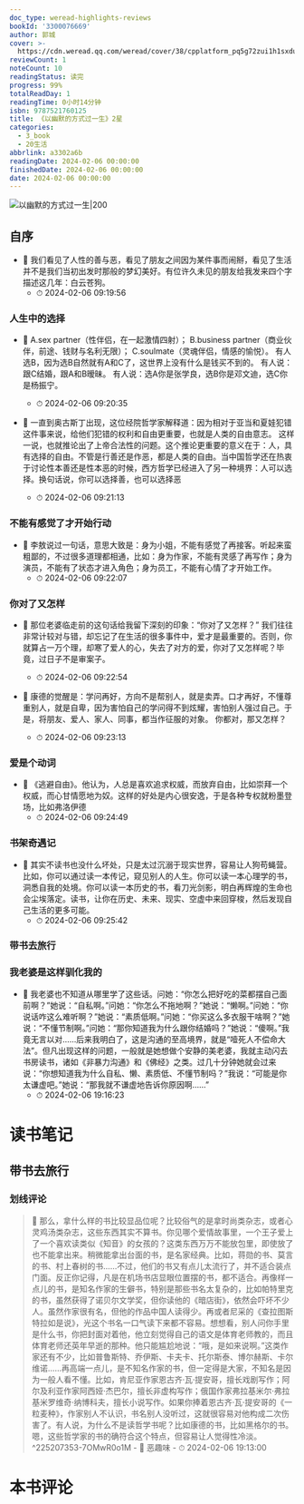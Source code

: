 ```yaml
---
doc_type: weread-highlights-reviews
bookId: '3300076669'
author: 郭城
cover: >-
  https://cdn.weread.qq.com/weread/cover/38/cpplatform_pq5g72zui1h1sxduuaamah/t7_cpplatform_pq5g72zui1h1sxduuaamah1699001618.jpg
reviewCount: 1
noteCount: 10
readingStatus: 读完
progress: 99%
totalReadDay: 1
readingTime: 0小时14分钟
isbn: 9787521760125
title: 《以幽默的方式过一生》2星
categories:
  - 3_book
  - 20生活
abbrlink: a3302a6b
readingDate: 2024-02-06 00:00:00
finishedDate: 2024-02-06 00:00:00
date: 2024-02-06 00:00:00
---
```


![ 以幽默的方式过一生|200](https://cdn.weread.qq.com/weread/cover/38/cpplatform_pq5g72zui1h1sxduuaamah/t7_cpplatform_pq5g72zui1h1sxduuaamah1699001618.jpg)


## 自序


- 📌 我们看见了人性的善与恶，看见了朋友之间因为某件事而闹掰，看见了生活并不是我们当初出发时那般的梦幻美好。有位许久未见的朋友给我发来四个字描述这几年：白云苍狗。 
    - ⏱ 2024-02-06 09:19:56 
### 人生中的选择


- 📌 A.sex partner（性伴侣，在一起激情四射）；
B.business partner（商业伙伴，前途、钱财与名利无限）；
C.soulmate（灵魂伴侣，情感的愉悦）。
有人选B，因为选B自然就有A和C了，这世界上没有什么是钱买不到的。
有人说：跟C结婚，跟A和B暧昧。
有人说：选A你是张学良，选B你是邓文迪，选C你是杨振宁。 
    - ⏱ 2024-02-06 09:20:35 

- 📌 一直到奥古斯丁出现，这位经院哲学家解释道：因为相对于亚当和夏娃犯错这件事来说，给他们犯错的权利和自由更重要，也就是人类的自由意志。
  这样一说，也就推论出了上帝合法性的问题。这个推论更重要的意义在于：人，具有选择的自由。不管是行善还是作恶，都是人类的自由。当中国哲学还在热衷于讨论性本善还是性本恶的时候，西方哲学已经进入了另一种境界：人可以选择。换句话说，你可以选择善，也可以选择恶 
    - ⏱ 2024-02-06 09:21:13 
### 不能有感觉了才开始行动


- 📌 李敖说过一句话，意思大致是：身为小姐，不能有感觉了再接客。听起来蛮粗鄙的，不过很多道理都相通，比如：身为作家，不能有灵感了再写作；身为演员，不能有了状态才进入角色；身为员工，不能有心情了才开始工作。 
    - ⏱ 2024-02-06 09:22:07 
### 你对了又怎样


- 📌 那位老婆临走前的这句话给我留下深刻的印象：“你对了又怎样？”
我们往往非常计较对与错，却忘记了在生活的很多事件中，爱才是最重要的。否则，你就算占一万个理，却寒了爱人的心，失去了对方的爱，你对了又怎样呢？毕竟，过日子不是审案子。 
    - ⏱ 2024-02-06 09:22:54 

- 📌 康德的觉醒是：学问再好，方向不是帮别人，就是卖弄。口才再好，不懂尊重别人，就是自卑，因为害怕自己的学问得不到炫耀，害怕别人强过自己。于是，将朋友、爱人、家人、同事，都当作征服的对象。
  你都对，那又怎样？ 
    - ⏱ 2024-02-06 09:23:13 
### 爱是个动词


- 📌 《逃避自由》。他认为，人总是喜欢追求权威，而放弃自由，比如崇拜一个权威，而心甘情愿地为奴。这样的好处是内心很安逸，于是各种专权就粉墨登场，比如弗洛伊德 
    - ⏱ 2024-02-06 09:24:49 
### 书架奇遇记


- 📌 其实不读书也没什么坏处，只是太过沉溺于现实世界，容易让人狗苟蝇营。比如，你可以通过读一本传记，窥见别人的人生。你可以读一本心理学的书，洞悉自我的处境。你可以读一本历史的书，看刀光剑影，明白再辉煌的生命也会尘埃落定。读书，让你在历史、未来、现实、空虚中来回穿梭，然后发现自己生活的更多可能。 
    - ⏱ 2024-02-06 09:25:42 
### 带书去旅行


### 我老婆是这样驯化我的


- 📌 我老婆也不知道从哪里学了这些话。问她：“你怎么把好吃的菜都摆自己面前啊？”她说：“自私啊。”问她：“你怎么不拖地啊？”她说：“懒啊。”问她：“你说话咋这么难听啊？”她说：“素质低啊。”问她：“你买这么多衣服干啥啊？”她说：“不懂节制啊。”问她：“那你知道我为什么跟你结婚吗？”她说：“傻啊。”我竟无言以对……后来我明白了，这是沟通的至高境界，就是“噎死人不偿命大法”。但凡出现这样的问题，一般就是她想做个安静的美老婆，我就主动闪去书房读书，诸如《非暴力沟通》和《佛经》之类。过几十分钟她就会过来说：“你想知道我为什么自私、懒、素质低、不懂节制吗？”我说：“可能是你太谦虚吧。”她说：“那我就不谦虚地告诉你原因啊……” 
    - ⏱ 2024-02-06 19:16:23 

# 读书笔记

## 带书去旅行

### 划线评论
> 📌 那么，拿什么样的书比较显品位呢？比较俗气的是拿时尚类杂志，或者心灵鸡汤类杂志，这些东西其实不算书。你见哪个爱情故事里，一个王子爱上了一个喜欢读类似《知音》的女孩的？这类东西万万不能放包里，即使放了也不能拿出来。稍微能拿出台面的书，是名家经典。比如，蒋勋的书、莫言的书、村上春树的书……不过，他们的书又有点儿太流行了，并不适合装点门面。反正你记得，凡是在机场书店显眼位置摆的书，都不适合。再像样一点儿的书，是知名作家的生僻书，特别是那些书名太复杂的，比如帕特里克的书，虽然获得了诺贝尔文学奖，但你读他的《暗店街》，依然会吓坏不少人。虽然作家很有名，但他的作品中国人读得少。再或者尼采的《查拉图斯特拉如是说》，光这个书名一口气读下来都不容易。想想看，别人问你手里是什么书，你把封面对着他，他立刻觉得自己的语文是体育老师教的，而且体育老师还英年早逝的那种。他只能尴尬地说：“哦，是如来说啊。”这类作家还有不少，比如普鲁斯特、乔伊斯、卡夫卡、托尔斯泰、博尔赫斯、卡尔维诺……再高端一点儿，是不知名作家的书，但一定得是大家，不知名是因为一般人看不懂。比如，肯尼亚作家恩古齐·瓦·提安哥，擅长戏剧写作；阿尔及利亚作家阿西娅·杰巴尔，擅长非虚构写作；俄国作家弗拉基米尔·弗拉基米罗维奇·纳博科夫，擅长小说写作。如果你捧着恩古齐·瓦·提安哥的《一粒麦种》，作家别人不认识，书名别人没听过，这就很容易对他构成二次伤害了。有人说，为什么不是读哲学书呢？比如康德的书，比如黑格尔的书。嗯，这些哲学家的书的确符合这个特点，但容易让人觉得性冷淡。  ^225207353-7OMwR0o1M
    - 💭 恶趣味
    - ⏱ 2024-02-06 19:13:00


# 本书评论
